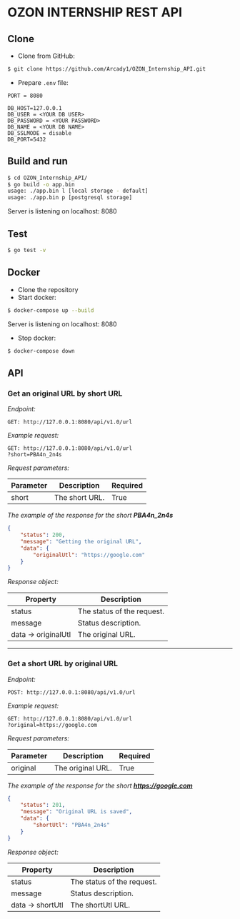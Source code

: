 # OZON INTERNSHIP REST API

## Clone 
* Clone from GitHub:

``` bash
$ git clone https://github.com/Arcady1/OZON_Internship_API.git
```

- Prepare `.env` file:

```
PORT = 8080

DB_HOST=127.0.0.1
DB_USER = <YOUR DB USER>
DB_PASSWORD = <YOUR PASSWORD>
DB_NAME = <YOUR DB NAME>
DB_SSLMODE = disable
DB_PORT=5432
```

## Build and run

``` bash
$ cd OZON_Internship_API/
$ go build -o app.bin
usage: ./app.bin l [local storage - default] 
usage: ./app.bin p [postgresql storage]
```

Server is listening on localhost: 8080

## Test

```bash
$ go test -v
```

## Docker
- Clone the repository
- Start docker:

``` bash
$ docker-compose up --build
```

Server is listening on localhost: 8080

- Stop docker:

``` bash
$ docker-compose down
```

## API

### Get an original URL by short URL

_Endpoint:_

```GET: http://127.0.0.1:8080/api/v1.0/url```

_Example request:_

```
GET: http://127.0.0.1:8080/api/v1.0/url
?short=PBA4n_2n4s
```

_Request parameters:_

| Parameter | Description                                                            | Required |
|-----------|------------------------------------------------------------------------|----------|
| short     | The short URL.                                                         | True     |

_The example of the response for the short **PBA4n_2n4s**_

```json
{
    "status": 200,
    "message": "Getting the original URL",
    "data": {
        "originalUtl": "https://google.com"
    }
}
```

_Response object:_

| Property            | Description                                          | 
|---------------------|------------------------------------------------------|
| status              | The status of the request.                           |
| message             | Status description.                                  |
| data -> originalUtl | The original URL.                                    |

---

### Get a short URL by original URL

_Endpoint:_

```POST: http://127.0.0.1:8080/api/v1.0/url```

_Example request:_

```
GET: http://127.0.0.1:8080/api/v1.0/url
?original=https://google.com
```

_Request parameters:_

| Parameter | Description                                                            | Required |
|-----------|------------------------------------------------------------------------|----------|
| original  | The original URL.                                                      | True     |

_The example of the response for the short **https://google.com**_

```json
{
    "status": 201,
    "message": "Original URL is saved",
    "data": {
        "shortUtl": "PBA4n_2n4s"
    }
}
```

_Response object:_

| Property            | Description                                          | 
|---------------------|------------------------------------------------------|
| status              | The status of the request.                           |
| message             | Status description.                                  |
| data -> shortUtl    | The shortUtl URL.                                    |
